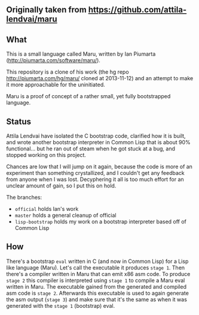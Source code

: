 ## Originally taken from https://github.com/attila-lendvai/maru
## What

This is a small language called Maru, written by Ian Piumarta (http://piumarta.com/software/maru/).

This repository is a clone of his work (the hg repo http://piumarta.com/hg/maru/ cloned at 2013-11-12)
and an attempt to make it more approachable for the uninitiated.

Maru is a proof of concept of a rather small, yet fully bootstrapped language.

## Status

Attila Lendvai have isolated the C bootstrap code, clarified how it is built, and wrote another
bootstrap interpreter in Common Lisp that is about 90% functional... but he ran out
of steam when he got stuck at a bug, and stopped working on this project.

Chances are low that I will jump on it again, because the code is more of an
experiment than something crystallized, and I couldn't get any feedback from
anyone when I was lost. Decyphering it all is too much effort for an unclear
amount of gain, so I put this on hold.

The branches:
 - ```official``` holds Ian's work
 - ```master``` holds a general cleanup of official
 - ```lisp-bootstrap``` holds my work on a bootstrap interpreter based off of Common Lisp
 
## How
 
There's a bootstrap ```eval``` written in C (and now in Common Lisp) for a Lisp like
language (Maru). Let's call the executable it produces ```stage 1```. Then there's
a compiler written in Maru that can emit x86 asm code. To produce ```stage 2``` this
compiler is interpreted using ```stage 1``` to compile a Maru eval written in Maru.
The executable gained from the generated and compiled asm code is ```stage 2```.
Afterwards this executable is used to again generate the asm output (```stage 3```)
and make sure that it's the same as when it was generated with the ```stage 1```
(bootstrap) eval.

